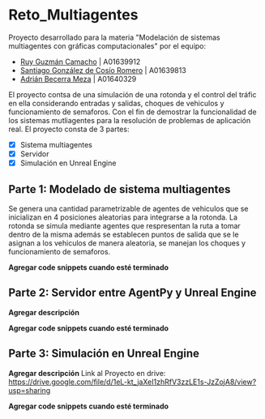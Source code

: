 # Reto_Multiagentes

Proyecto desarrollado para la materia "Modelación de sistemas multiagentes con gráficas computacionales" por el equipo:

- [Ruy Guzmán Camacho](https://github.com/Ruy-GC) | A01639912
- [Santiago González de Cosío Romero](https://github.com/sant-gdc) | A01639813
- [Adrián Becerra Meza](https://github.com/AdrianBecerra411) | A01640329

El proyecto contsa de una simulación de una rotonda y el control del tráfic en ella considerando entradas y salidas, choques de vehiculos y funcionamiento de semaforos. Con el fin de demostrar la funcionalidad de los sistemas mutliagentes para la resolución de problemas de aplicación real. El proyecto consta de 3 partes: 
 - [x] Sistema multiagentes
 - [x] Servidor 
 - [x] Simulación en Unreal Engine

## Parte 1: Modelado de sistema multiagentes

Se genera una cantidad parametrizable de agentes de vehiculos que se inicializan en 4 posiciones aleatorias para integrarse a la rotonda. La rotonda se simula mediante agentes que respresentan la ruta a tomar dentro de la misma además se establecen puntos de salida que se le asignan a los vehiculos de manera aleatoria, se manejan los choques y funcionamiento de semaforos.

**Agregar code snippets cuando esté terminado**

## Parte 2: Servidor entre AgentPy y Unreal Engine
**Agregar descripción**

**Agregar code snippets cuando esté terminado**

## Parte 3: Simulación en Unreal Engine
**Agregar descripción**
Link al Proyecto en drive:
https://drive.google.com/file/d/1eL-kt_jaXeI1zhRfV3zzLE1s-JzZojA8/view?usp=sharing

**Agregar code snippets cuando esté terminado**



